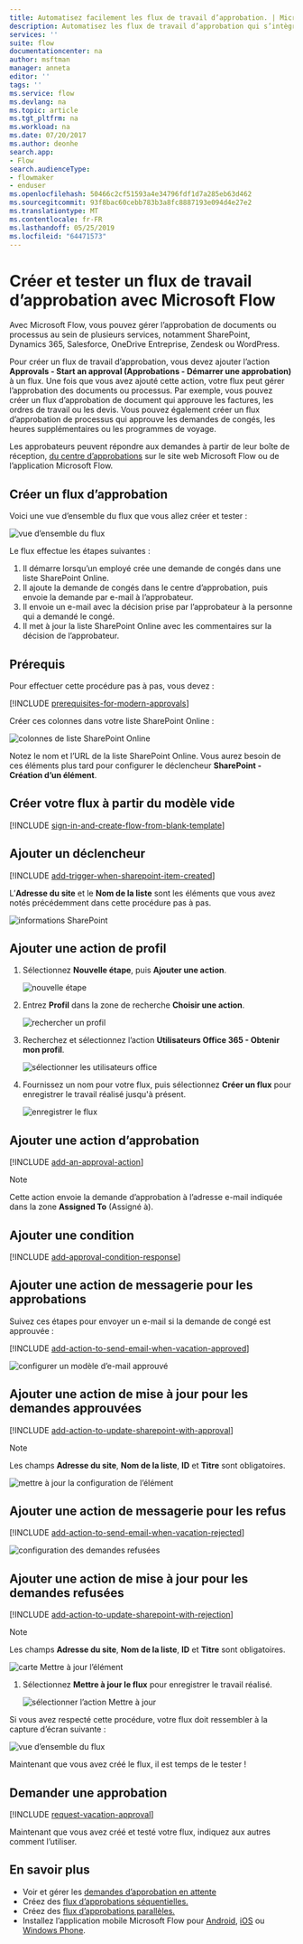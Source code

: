 ```yaml
---
title: Automatisez facilement les flux de travail d’approbation. | Microsoft Docs
description: Automatisez les flux de travail d’approbation qui s’intègrent à SharePoint, Dynamics CRM, Salesforce, OneDrive Entreprise, Zendesk ou WordPress.
services: ''
suite: flow
documentationcenter: na
author: msftman
manager: anneta
editor: ''
tags: ''
ms.service: flow
ms.devlang: na
ms.topic: article
ms.tgt_pltfrm: na
ms.workload: na
ms.date: 07/20/2017
ms.author: deonhe
search.app:
- Flow
search.audienceType:
- flowmaker
- enduser
ms.openlocfilehash: 50466c2cf51593a4e34796fdf1d7a285eb63d462
ms.sourcegitcommit: 93f8bac60cebb783b3a8fc8887193e094d4e27e2
ms.translationtype: MT
ms.contentlocale: fr-FR
ms.lasthandoff: 05/25/2019
ms.locfileid: "64471573"
---
```

# <a name="create-and-test-an-approval-workflow-with-microsoft-flow"></a>Créer et tester un flux de travail d’approbation avec Microsoft Flow

Avec Microsoft Flow, vous pouvez gérer l’approbation de documents ou processus au sein de plusieurs services, notamment SharePoint, Dynamics 365, Salesforce, OneDrive Entreprise, Zendesk ou WordPress.

Pour créer un flux de travail d’approbation, vous devez ajouter l’action **Approvals - Start an approval (Approbations - Démarrer une approbation)** à un flux. Une fois que vous avez ajouté cette action, votre flux peut gérer l’approbation des documents ou processus. Par exemple, vous pouvez créer un flux d’approbation de document qui approuve les factures, les ordres de travail ou les devis. Vous pouvez également créer un flux d’approbation de processus qui approuve les demandes de congés, les heures supplémentaires ou les programmes de voyage.

Les approbateurs peuvent répondre aux demandes à partir de leur boîte de réception, [du centre d’approbations](https://flow.microsoft.com/manage/approvals/received/) sur le site web Microsoft Flow ou de l’application Microsoft Flow.

## <a name="create-an-approval-flow"></a>Créer un flux d’approbation
Voici une vue d’ensemble du flux que vous allez créer et tester :

   ![vue d’ensemble du flux](./media/modern-approvals/create-flow-overview.png)

Le flux effectue les étapes suivantes :

1. Il démarre lorsqu’un employé crée une demande de congés dans une liste SharePoint Online.
2. Il ajoute la demande de congés dans le centre d’approbation, puis envoie la demande par e-mail à l’approbateur.
3. Il envoie un e-mail avec la décision prise par l’approbateur à la personne qui a demandé le congé.
4. Il met à jour la liste SharePoint Online avec les commentaires sur la décision de l’approbateur.

## <a name="prerequisites"></a>Prérequis
Pour effectuer cette procédure pas à pas, vous devez :

[!INCLUDE [prerequisites-for-modern-approvals](includes/prerequisites-for-modern-approvals.md)]

Créer ces colonnes dans votre liste SharePoint Online :

   ![colonnes de liste SharePoint Online](./media/modern-approvals/sharepoint-list-fields.png)

Notez le nom et l’URL de la liste SharePoint Online. Vous aurez besoin de ces éléments plus tard pour configurer le déclencheur **SharePoint - Création d’un élément**.

## <a name="create-your-flow-from-the-blank-template"></a>Créer votre flux à partir du modèle vide
[!INCLUDE [sign-in-and-create-flow-from-blank-template](includes/sign-in-and-create-flow-from-blank-template.md)]

## <a name="add-a-trigger"></a>Ajouter un déclencheur

[!INCLUDE [add-trigger-when-sharepoint-item-created](includes/add-trigger-when-sharepoint-item-created.md)]

L’**Adresse du site** et le **Nom de la liste** sont les éléments que vous avez notés précédemment dans cette procédure pas à pas.

![informations SharePoint](./media/modern-approvals/select-sharepoint-site-info.png)

## <a name="add-a-profile-action"></a>Ajouter une action de profil

1. Sélectionnez **Nouvelle étape**, puis **Ajouter une action**.
   
    ![nouvelle étape](./media/modern-approvals/select-sharepoint-add-action.png)
2. Entrez **Profil** dans la zone de recherche **Choisir une action**.
   
    ![rechercher un profil](./media/modern-approvals/search-for-profile.png)
3. Recherchez et sélectionnez l’action **Utilisateurs Office 365 - Obtenir mon profil**.
   
    ![sélectionner les utilisateurs office](./media/modern-approvals/select-my-profile.png)
4. Fournissez un nom pour votre flux, puis sélectionnez **Créer un flux** pour enregistrer le travail réalisé jusqu'à présent.
   
    ![enregistrer le flux](./media/modern-approvals/save.png)

## <a name="add-an-approval-action"></a>Ajouter une action d’approbation

[!INCLUDE [add-an-approval-action](includes/add-an-approval-action.md)]

> [!NOTE]
> Cette action envoie la demande d’approbation à l’adresse e-mail indiquée dans la zone **Assigned To** (Assigné à).
>
>

## <a name="add-a-condition"></a>Ajouter une condition

[!INCLUDE [add-approval-condition-response](includes/add-approval-condition-response.md)]

## <a name="add-an-email-action-for-approvals"></a>Ajouter une action de messagerie pour les approbations

Suivez ces étapes pour envoyer un e-mail si la demande de congé est approuvée :

[!INCLUDE [add-action-to-send-email-when-vacation-approved](includes/add-action-to-send-email-when-vacation-approved.md)]

   ![configurer un modèle d’e-mail approuvé](./media/sequential-modern-approvals/yes-email-config.png)

## <a name="add-an-update-action-for-approved-requests"></a>Ajouter une action de mise à jour pour les demandes approuvées

[!INCLUDE [add-action-to-update-sharepoint-with-approval](includes/add-action-to-update-sharepoint-with-approval.md)]

> [!NOTE]
> Les champs **Adresse du site**, **Nom de la liste**, **ID** et **Titre** sont obligatoires.
>
>

![mettre à jour la configuration de l’élément](./media/modern-approvals/configure-update-item.png)

## <a name="add-an-email-action-for-rejections"></a>Ajouter une action de messagerie pour les refus

[!INCLUDE [add-action-to-send-email-when-vacation-rejected](includes/add-action-to-send-email-when-vacation-rejected.md)]

![configuration des demandes refusées](./media/modern-approvals/configure-rejected-email.png)

## <a name="add-update-action-for-rejected-requests"></a>Ajouter une action de mise à jour pour les demandes refusées

[!INCLUDE [add-action-to-update-sharepoint-with-rejection](includes/add-action-to-update-sharepoint-with-rejection.md)]

   > [!NOTE]
   > Les champs **Adresse du site**, **Nom de la liste**, **ID** et **Titre** sont obligatoires.
   >
   >

![carte Mettre à jour l’élément](./media/modern-approvals/configure-update-item-no.png)

1. Sélectionnez **Mettre à jour le flux** pour enregistrer le travail réalisé.
   
    ![sélectionner l’action Mettre à jour](./media/modern-approvals/update.png)

Si vous avez respecté cette procédure, votre flux doit ressembler à la capture d’écran suivante :

![vue d’ensemble du flux](./media/modern-approvals/completed-flow.png)

Maintenant que vous avez créé le flux, il est temps de le tester !

## <a name="request-an-approval"></a>Demander une approbation

[!INCLUDE [request-vacation-approval](includes/request-vacation-approval.md)]

Maintenant que vous avez créé et testé votre flux, indiquez aux autres comment l’utiliser.

## <a name="learn-more"></a>En savoir plus

* Voir et gérer les [demandes d’approbation en attente](approve-reject-requests.md)
* Créez des [flux d’approbations séquentielles.](sequential-modern-approvals.md)
* Créez des [flux d’approbations parallèles.](parallel-modern-approvals.md)
* Installez l’application mobile Microsoft Flow pour [Android](https://aka.ms/flowmobiledocsandroid), [iOS](https://aka.ms/flowmobiledocsios) ou [Windows Phone](https://aka.ms/flowmobilewindows).

